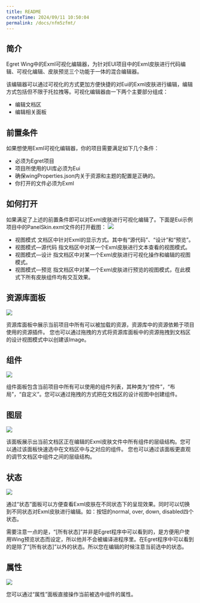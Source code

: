 ```yaml
---
title: README
createTime: 2024/09/11 10:50:04
permalink: /docs/nfm5zfmt/
---
```

## 简介
Egret Wing中的Exml可视化编辑器，为针对EUI项目中的Exml皮肤进行代码编辑、可视化编辑、皮肤预览三个功能于一体的混合编辑器。

该编辑器可以通过可视化的方式更加方便快捷的对Eui的Exml皮肤进行编辑，编辑方式包括但不限于托拉拽等。可视化编辑器由一下两个主要部分组成：
* 编辑文档区
* 编辑相关面板

## 前置条件
如果想使用Exml可视化编辑器，你的项目需要满足如下几个条件：
* 必须为Egret项目
* 项目所使用的UI库必须为Eui
* 确保wingProperties.json内关于资源和主题的配置是正确的。
* 你打开的文件必须为Exml

## 如何打开
如果满足了上述的前置条件即可以对Exml皮肤进行可视化编辑了。下面是Eui示例项目中的PanelSkin.exml文件的打开截图：
![](1.png)
* 视图模式 文档区中针对Exml的显示方式。其中有“源代码”、“设计”和“预览”。
* 视图模式—源代码 指文档区中对某一个Exml皮肤进行文本查看的视图模式。
* 视图模式—设计 指文档区中对某一个Exml皮肤进行可视化操作和编辑的视图模式。
* 视图模式—预览 指文档区中对某一个Exml皮肤进行预览的视图模式，在此模式下所有皮肤组件均有交互效果。

## 资源库面板
![](2.png)

资源库面板中展示当前项目中所有可以被加载的资源，资源库中的资源依赖于项目使用的资源插件。 您也可以通过拖拽的方式将资源库面板中的资源拖拽到文档区的设计视图模式中以创建该Image。
## 组件
![](3.png)

组件面板包含当前项目中所有可以使用的组件列表，其种类为“控件”，“布局”，“自定义”。您可以通过拖拽的方式把在文档区的设计视图中创建组件。

## 图层
![](4.png)

该面板展示出当前文档区正在编辑的Exml皮肤文件中所有组件的层级结构。您可以通过该面板快速选中在文档区中与之对应的组件。 您也可以通过该面板更直观的调节文档区中组件之间的层级结构。

## 状态
![](5.png)

通过“状态”面板可以方便查看Exml皮肤在不同状态下的呈现效果。同时可以切换到不同状态对Exml皮肤进行编辑。如：按钮的normal, over, down, disabled四个状态。

需要注意一点的是，“[所有状态]”并非是Egret程序中可以看到的，是方便用户使用Wing预览状态而设定，所以他并不会被编译进程序里。在Egret程序中可以看到的是除了“[所有状态]”以外的状态。所以您在编辑的时候注意当前选中的状态。

## 属性
![](6.png)

您可以通过“属性”面板直接操作当前被选中组件的属性。
